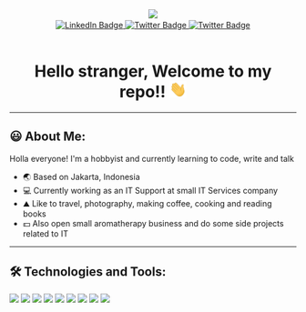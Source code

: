 <div id="header" align="center">
  <img src="https://media.giphy.com/media/3ornk57KwDXf81rjWM/giphy.gif" width="480"/>
</div>
<div id="badges" align="center">

  <a href="https://www.linkedin.com/in/mfrais/">
  <img src="https://img.shields.io/badge/LinkedIn-blue?style=for-the-badge&logo=linkedin&logoColor=white" alt="LinkedIn Badge"/>
  </a>
  <a href="https://www.instagram.com/mf_rais/">
  <img src="https://img.shields.io/badge/Instagram-red?style=for-the-badge&logo=instagram&logoColor=white" alt="Twitter Badge"/>
  </a>
  <a href="https://twitter.com/MF_Rais">
  <img src="https://img.shields.io/badge/Twitter-blue?style=for-the-badge&logo=twitter&logoColor=white" alt="Twitter Badge"/>
  </a>
</div>
<div id="counter" align="center">
  <img src="https://komarev.com/ghpvc/?username=mfrais&style=for-the-badge&color=yellow&label=View+Counts" alt=""/>
</div>

<h1 align="center">
  Hello stranger, Welcome to my repo!! 
  <img src="https://raw.githubusercontent.com/mfrais/mfrais/master/wave.gif" width="30px">
</h1>

---
## :smiley: About Me:
Holla everyone! I'm a hobbyist and currently learning to code, write and talk
- :earth_asia: Based on Jakarta, Indonesia
- :computer: Currently working as an IT Support at small IT Services company
- :mountain: Like to travel, photography, making coffee, cooking and reading books
- :dollar: Also open small aromatherapy business and do some side projects related to IT

---
## :hammer_and_wrench: Technologies and Tools:

![](https://img.shields.io/badge/OS-Linux-informational?style=flat&logo=linux&logoColor=white&color=42aaf5)
![](https://img.shields.io/badge/Editor-VSCode-informational?style=flat&logo=visualstudiocode&logoColor=white&color=42aaf5)
![](https://img.shields.io/badge/Code-Python-informational?style=flat&logo=python&logoColor=white&color=42aaf5)
![](https://img.shields.io/badge/Code-HTML5-informational?style=flat&logo=html5&logoColor=white&color=42aaf5)
![](https://img.shields.io/badge/Tools-MySQL-informational?style=flat&logo=mysql&logoColor=white&color=42aaf5)
![](https://img.shields.io/badge/Tools-PostgreSQL-informational?style=flat&logo=postgresql&logoColor=white&color=42aaf5)
![](https://img.shields.io/badge/Tools-Docker-informational?style=flat&logo=docker&logoColor=white&color=42aaf5)
![](https://img.shields.io/badge/Tools-Kubernetes-informational?style=flat&logo=kubernetes&logoColor=white&color=42aaf5)
![](https://img.shields.io/badge/Tools-Nginx-informational?style=flat&logo=nginx&logoColor=white&color=42aaf5)